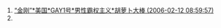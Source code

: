 1. [“金刚”\*美国\*GAY1号\*男性霸权主义*胡萝卜大棒 (2006-02-12 08:59:57)](https://chzh1019.github.io/chzhshch/28/)
2. 